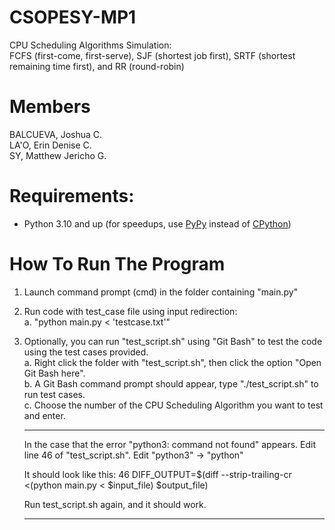 # CSOPESY-MP1
CPU Scheduling Algorithms Simulation:\
FCFS (first-come, first-serve), SJF (shortest job first), SRTF (shortest remaining time first), and RR (round-robin)

# Members
BALCUEVA, Joshua C.\
LA'O, Erin Denise C.\
SY, Matthew Jericho G.

# Requirements:
- Python 3.10 and up (for speedups, use [PyPy](https://www.pypy.org/) instead of [CPython](https://www.python.org/))

# How To Run The Program

1. Launch command prompt (cmd) in the folder containing "main.py"
2. Run code with test_case file using input redirection: \
    a. "python main.py < 'testcase.txt'"

3. Optionally, you can run "test_script.sh" using "Git Bash" to test the code using the test cases provided.\
    a. Right click the folder with "test_script.sh", then click the option "Open Git Bash here". \
    b. A Git Bash command prompt should appear, type "./test_script.sh" to run test cases.\
    c. Choose the number of the CPU Scheduling Algorithm you want to test and enter. 
    
    *****
    In the case that the error "python3: command not found" appears. Edit line 46 of "test_script.sh".
    Edit "python3" -> "python" 

    It should look like this:
    46       DIFF_OUTPUT=$(diff --strip-trailing-cr <(python main.py < $input_file) $output_file)

    Run test_script.sh again, and it should work.
    *****